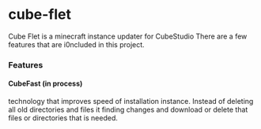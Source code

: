 # cube-flet
Cube Flet is a minecraft instance updater for CubeStudio
There are a few features that are i0ncluded in this project.

### Features
#### CubeFast (in process)
technology that improves speed of installation instance. Instead of deleting all old directories and files it finding changes and download or delete that files or directories that is needed.
